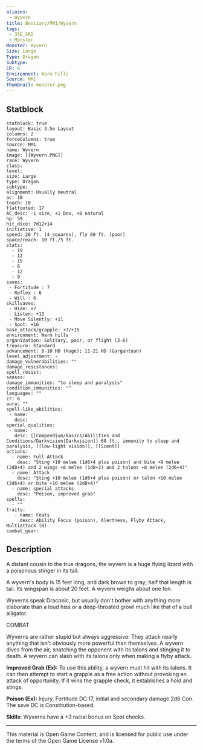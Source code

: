 ```yaml
---
aliases:
 - Wyvern
title: Bestiary/MM1/Wyvern
tags: 
 - 35E_SRD
 - Monster
Monster: Wyvern
Size: Large
Type: Dragon
Subtype: 
CR: 6
Environnent: Warm hills
Source: MM1
Thumbnail: monster.png
---
```


## Statblock

```statblock
statblock: true
layout: Basic 3.5e Layout
columns: 2
forceColumns: true
source: MM1 
name: Wyvern
image: [[Wyvern.PNG]]
race: Wyvern
class: 
level: 
size: Large
type: Dragon
subtype: 
alignment: Usually neutral
ac: 18
touch: 10
flatfooted: 17
AC_desc: -1 size, +1 Dex, +8 natural
hp: 59
hit_dice: 7d12+14
initiative: 1
speed: 20 ft. (4 squares), fly 60 ft. (poor)
space/reach: 10 ft./5 ft.
stats:
  - 19
  - 12
  - 15
  - 6
  - 12
  - 9
saves:
 - Fortitude : 7
 - Reflex : 6
 - Will : 6
skillsaves:
 - Hide: +7
 - Listen: +13
 - Move Silently: +11
 - Spot: +16
base_attack/grapple: +7/+15
environment: Warm hills
organization: Solitary, pair, or flight (3-6)
treasure: Standard
advancement: 8-10 HD (Huge); 11-21 HD (Gargantuan)
level_adjustment: -
damage_vulnerabilities: ""
damage_resistances: 
spell_resist: 
senses: 
damage_immunities: "to sleep and paralysis"
condition_immunities: ""
languages: ""
cr: 6
aura: ""
spell-like_abilities:
 - name: 
   desc: 
special_qualities:
 - name:
   desc: [[Compendium/Basics/Abilities and Conditions/Darkvision|Darkvision]] 60 ft., immunity to sleep and paralysis, [[low-light vision]], [[Scent]]
actions:
  - name: Full Attack
    desc: "Sting +10 melee (1d6+4 plus poison) and bite +8 melee (2d8+4) and 2 wings +8 melee (1d8+2) and 2 talons +8 melee (2d6+4)"
  - name: Attack
    desc: "Sting +10 melee (1d6+4 plus poison) or talon +10 melee (2d6+4) or bite +10 melee (2d8+4)"
  - name: special attacks
    desc: "Poison, improved grab"
spells:
  - ""
traits:
   - name: Feats
     desc: Ability Focus (poison), Alertness, Flyby Attack, Multiattack (B)
combat_gear:  
```

## Description



A distant cousin to the true dragons, the wyvern is a huge flying lizard with a poisonous stinger in its tail.

A wyvern's body is 15 feet long, and dark brown to gray; half that length is tail. Its wingspan is about 20 feet. A wyvern weighs about one ton.

Wyverns speak Draconic, but usually don't bother with anything more elaborate than a loud hiss or a deep-throated growl much like that of a bull alligator.

COMBAT

Wyverns are rather stupid but always aggressive: They attack nearly anything that isn't obviously more powerful than themselves. A wyvern dives from the air, snatching the opponent with its talons and stinging it to death. A wyvern can slash with its talons only when making a flyby attack.


**Improved Grab (Ex):** To use this ability, a wyvern must hit with its talons. It can then attempt to start a grapple as a free action without provoking an attack of opportunity. If it wins the grapple check, it establishes a hold and stings.


**Poison (Ex):** Injury, Fortitude DC 17, initial and secondary damage 2d6 Con. The save DC is Constitution-based.


**Skills:** Wyverns have a +3 racial bonus on Spot checks.

---

This material is Open Game Content, and is licensed for public use under the terms of the Open Game License v1.0a.
